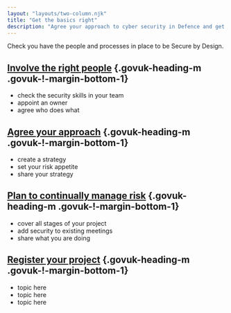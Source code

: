 ```yaml
---
layout: "layouts/two-column.njk"
title: "Get the basics right"
description: "Agree your approach to cyber security in Defence and get your team ready."
---
```


Check you have the people and processes in place to be Secure by Design.


## [Involve the right people](/secure-by-design/involve-the-right-people) {.govuk-heading-m .govuk-!-margin-bottom-1}

- check the security skills in your team
- appoint an owner
- agree who does what

## [Agree your approach](/secure-by-design/agree-your-approach) {.govuk-heading-m .govuk-!-margin-bottom-1}

- create a strategy
- set your risk appetite
- share your strategy


## [Plan to continually manage risk](/secure-by-design/plan-to-continually-manage-risk) {.govuk-heading-m .govuk-!-margin-bottom-1}

- cover all stages of your project
- add security to existing meetings
- share what you are doing

## [Register your project]() {.govuk-heading-m .govuk-!-margin-bottom-1}

- topic here
- topic here
- topic here

